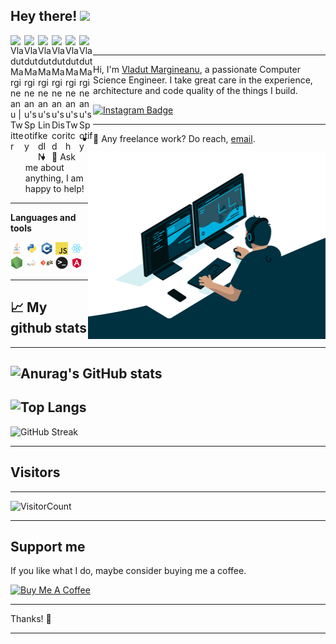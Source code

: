 ## Hey there! <img src="https://media.giphy.com/media/hvRJCLFzcasrR4ia7z/giphy.gif" width="25px">

<a href="https://twitter.com/vladutmg">
  <img align="left" alt="Vladut Margineanu | Twitter" width="22px" src="https://raw.githubusercontent.com/peterthehan/peterthehan/master/assets/twitter.svg" />
</a>

<a href="https://vladutmargineanu.github.io/">
  <img align="left" alt="Vladut Margineanu's Spotify" width="22px" src="https://raw.githubusercontent.com/peterthehan/peterthehan/master/assets/github.svg" />
</a>

<a href="https://www.linkedin.com/in/vladutmargineanu/">
  <img align="left" alt="Vladut Margineanu's LinkedIN" width="22px" src="https://raw.githubusercontent.com/peterthehan/peterthehan/master/assets/linkedin.svg" />
</a>

<a href="https://discordapp.com/users/vladutmargineanu#4038">
  <img align="left" alt="Vladut Margineanu's Discord" width="22px" src="https://raw.githubusercontent.com/peterthehan/peterthehan/master/assets/discord.svg" />
</a>

<a href="https://www.twitch.tv/vladutmargineanu?sr=a">
  <img align="left" alt="Vladut Margineanu's Twitch" width="22px" src="https://www.svgrepo.com/show/343527/twitch-network-communication-interaction-connection.svg" />
</a>

<a href="https://open.spotify.com/user/ci765jpew7plkqtsbgcwkra9s?si=9015587f20aa4e52">
  <img align="left" alt="Vladut Margineanu's Spotify" width="22px" src="https://commons.wikimedia.org/wiki/File:Spotify_logo_with_text.svg#/media/File:Spotify_logo_without_text.svg" />
</a>

<br />

---

Hi, I'm [Vladut Margineanu](https://vladutmargineanu.github.io/), a passionate Computer Science Engineer. I take great care in the experience, architecture and code quality of the things I build.

[![Instagram Badge](https://img.shields.io/badge/-Instagram-e4405f?style=flat-square&logo=Instagram&logoColor=white)](https://www.instagram.com/vladutmargineanu/)

  <img align="right" alt="GIF" src="https://github.com/vladutmargineanu/vladutmargineanu/blob/main/code.gif?raw=true" width="380" height="300" />
  
---
  
- 💼 Any freelance work? Do reach, [email](mailto:vladut.margineanu@gmail.com).
- 💬 Ask me about anything, I am happy to help!

---

**Languages and tools**  

<code><img height="20" src="https://raw.githubusercontent.com/github/explore/80688e429a7d4ef2fca1e82350fe8e3517d3494d/topics/java/java.png"></code>
<code><img height="20" src="https://raw.githubusercontent.com/github/explore/80688e429a7d4ef2fca1e82350fe8e3517d3494d/topics/python/python.png"></code>
<code><img height="20" src="https://raw.githubusercontent.com/github/explore/80688e429a7d4ef2fca1e82350fe8e3517d3494d/topics/cpp/cpp.png"></code>
<code><img height="20" src="https://raw.githubusercontent.com/github/explore/80688e429a7d4ef2fca1e82350fe8e3517d3494d/topics/javascript/javascript.png"></code>
<code><img height="20" src="https://raw.githubusercontent.com/github/explore/80688e429a7d4ef2fca1e82350fe8e3517d3494d/topics/react/react.png"></code>
<code><img height="20" src="https://raw.githubusercontent.com/github/explore/80688e429a7d4ef2fca1e82350fe8e3517d3494d/topics/nodejs/nodejs.png"></code>
<code><img height="20" src="https://raw.githubusercontent.com/github/explore/80688e429a7d4ef2fca1e82350fe8e3517d3494d/topics/mysql/mysql.png"></code>
<code><img height="20" src="https://raw.githubusercontent.com/github/explore/80688e429a7d4ef2fca1e82350fe8e3517d3494d/topics/git/git.png"></code>
<code><img height="20" src="https://raw.githubusercontent.com/github/explore/80688e429a7d4ef2fca1e82350fe8e3517d3494d/topics/terminal/terminal.png"></code>
<code><img height="20" src="https://raw.githubusercontent.com/github/explore/80688e429a7d4ef2fca1e82350fe8e3517d3494d/topics/angular/angular.png"></code>



---

## 📈 My github stats
---
![Anurag's GitHub stats](https://github-readme-stats.vercel.app/api?username=vladutmargineanu&theme=gotham&show_icons=true)
---  
![Top Langs](https://github-readme-stats.vercel.app/api/top-langs/?username=vladutmargineanu&layout=compact&theme=gotham)
---

![GitHub Streak](https://github-readme-streak-stats.herokuapp.com/?user=vladutmargineanu&theme=gotham)

---
## Visitors
---
![VisitorCount](https://profile-counter.glitch.me/{id}/count.svg)


---
## Support me

If you like what I do, maybe consider buying me a coffee.

<a href="https://www.buymeacoffee.com/margineanu" target="_blank"><img src="https://cdn.buymeacoffee.com/buttons/v2/default-yellow.png" alt="Buy Me A Coffee" height="45px" width="160px" ></a>

---
Thanks! 💚

---
